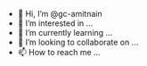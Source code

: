 - 👋 Hi, I’m @gc-amitnain
- 👀 I’m interested in ...
- 🌱 I’m currently learning ...
- 💞️ I’m looking to collaborate on ...
- 📫 How to reach me ...

<!---
gc-amitnain/gc-amitnain is a ✨ special ✨ repository because its `README.md` (this file) appears on your GitHub profile.
You can click the Preview link to take a look at your changes.
--->

